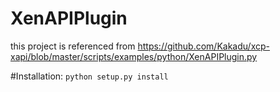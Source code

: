 XenAPIPlugin
============
 this project is referenced from https://github.com/Kakadu/xcp-xapi/blob/master/scripts/examples/python/XenAPIPlugin.py
 
 
 
 
#Installation:
`python setup.py install`
